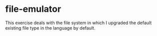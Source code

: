 # file-emulator
This exercise deals with the file system in which I upgraded the default existing file type in the language by default.
